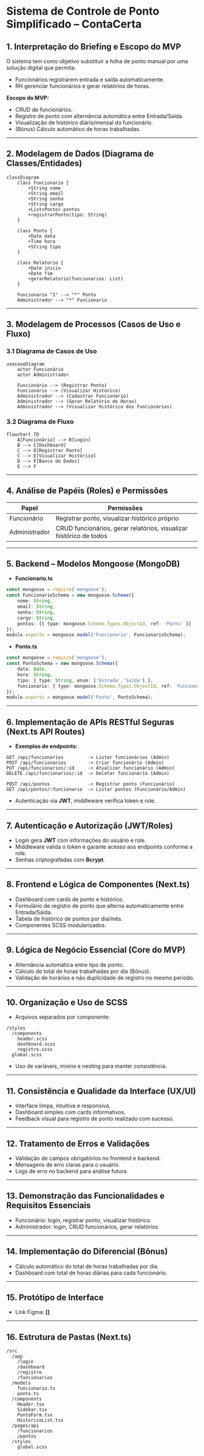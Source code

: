 
# Sistema de Controle de Ponto Simplificado – ContaCerta

## 1. Interpretação do Briefing e Escopo do MVP

O sistema tem como objetivo substituir a folha de ponto manual por uma solução digital que permita:

* Funcionários registrarem entrada e saída automaticamente.
* RH gerenciar funcionários e gerar relatórios de horas.

**Escopo do MVP:**

* CRUD de funcionários.
* Registro de ponto com alternância automática entre Entrada/Saída.
* Visualização de histórico diário/mensal do funcionário.
* (Bônus) Cálculo automático de horas trabalhadas.

---

## 2. Modelagem de Dados (Diagrama de Classes/Entidades)

```mermaid
classDiagram
    class Funcionario {
        +String nome
        +String email
        +String senha
        +String cargo
        +List<Ponto> pontos
        +registrarPonto(tipo: String)
    }

    class Ponto {
        +Date data
        +Time hora
        +String tipo
    }

    class Relatorio {
        +Date inicio
        +Date fim
        +gerarRelatorio(funcionarios: List)
    }

    Funcionario "1" --> "*" Ponto
    Administrador --> "*" Funcionario
```

---

## 3. Modelagem de Processos (Casos de Uso e Fluxo)

### 3.1 Diagrama de Casos de Uso

```mermaid
usecaseDiagram
    actor Funcionário
    actor Administrador

    Funcionário --> (Registrar Ponto)
    Funcionário --> (Visualizar Histórico)
    Administrador --> (Cadastrar Funcionário)
    Administrador --> (Gerar Relatório de Horas)
    Administrador --> (Visualizar Histórico dos Funcionários)
```

### 3.2 Diagrama de Fluxo

```mermaid
flowchart TD
    A[Funcionário] --> B[Login]
    B --> C[Dashboard]
    C --> D[Registrar Ponto]
    C --> E[Visualizar Histórico]
    D --> F[Banco de Dados]
    E --> F
```

---

## 4. Análise de Papéis (Roles) e Permissões

| Papel         | Permissões                                                         |
| ------------- | ------------------------------------------------------------------ |
| Funcionário   | Registrar ponto, visualizar histórico próprio                      |
| Administrador | CRUD funcionários, gerar relatórios, visualizar histórico de todos |

---

## 5. Backend – Modelos Mongoose (MongoDB)

* **Funcionario.ts**

```ts
const mongoose = require('mongoose');
const FuncionarioSchema = new mongoose.Schema({
    nome: String,
    email: String,
    senha: String,
    cargo: String,
    pontos: [{ type: mongoose.Schema.Types.ObjectId, ref: 'Ponto' }]
});
module.exports = mongoose.model('Funcionario', FuncionarioSchema);
```

* **Ponto.ts**

```ts
const mongoose = require('mongoose');
const PontoSchema = new mongoose.Schema({
    data: Date,
    hora: String,
    tipo: { type: String, enum: ['Entrada','Saída'] },
    funcionario: { type: mongoose.Schema.Types.ObjectId, ref: 'Funcionario' }
});
module.exports = mongoose.model('Ponto', PontoSchema);
```

---

## 6. Implementação de APIs RESTful Seguras (Next.ts API Routes)

* **Exemplos de endpoints:**

```
GET /api/funcionarios         -> Listar funcionários (Admin)
POST /api/funcionarios        -> Criar funcionário (Admin)
PUT /api/funcionarios/:id     -> Atualizar funcionário (Admin)
DELETE /api/funcionarios/:id  -> Deletar funcionário (Admin)

POST /api/pontos              -> Registrar ponto (Funcionário)
GET /api/pontos/:funcionario  -> Listar pontos (Funcionário/Admin)
```

* Autenticação via **JWT**, middleware verifica token e role.

---

## 7. Autenticação e Autorização (JWT/Roles)

* Login gera **JWT** com informações do usuário e role.
* Middleware valida o token e garante acesso aos endpoints conforme a role.
* Senhas criptografadas com **Bcrypt**.

---

## 8. Frontend e Lógica de Componentes (Next.ts)

* Dashboard com cards de ponto e histórico.
* Formulário de registro de ponto que alterna automaticamente entre Entrada/Saída.
* Tabela de histórico de pontos por dia/mês.
* Componentes SCSS modularizados.

---

## 9. Lógica de Negócio Essencial (Core do MVP)

* Alternância automática entre tipo de ponto.
* Cálculo do total de horas trabalhadas por dia (Bônus).
* Validação de horários e não duplicidade de registro no mesmo período.

---

## 10. Organização e Uso de SCSS

* Arquivos separados por componente:

```
/styles
  /components
    header.scss
    dashboard.scss
    registro.scss
  global.scss
```

* Uso de variáveis, mixins e nesting para manter consistência.

---

## 11. Consistência e Qualidade da Interface (UX/UI)

* Interface limpa, intuitiva e responsiva.
* Dashboard simples com cards informativos.
* Feedback visual para registro de ponto realizado com sucesso.

---

## 12. Tratamento de Erros e Validações

* Validação de campos obrigatórios no frontend e backend.
* Mensagens de erro claras para o usuário.
* Logs de erro no backend para análise futura.

---

## 13. Demonstração das Funcionalidades e Requisitos Essenciais

* Funcionário: login, registrar ponto, visualizar histórico.
* Administrador: login, CRUD funcionários, gerar relatórios.

---

## 14. Implementação do Diferencial (Bônus)

* Cálculo automático do total de horas trabalhadas por dia.
* Dashboard com total de horas diárias para cada funcionário.

---

## 15. Protótipo de Interface

* Link Figma: **[]**

---

## 16. Estrutura de Pastas (Next.ts)

```
/src
  /app
    /login
    /dashboard
    /registro
    /funcionarios
  /models
    funcionario.ts
    ponto.ts
  /components
    Header.tsx
    Sidebar.tsx
    PontoForm.tsx
    HistoricoList.tsx
  /pages/api
    /funcionarios
    /pontos
  /styles
    global.scss
```